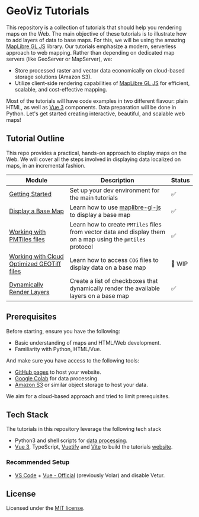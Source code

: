 # GeoViz Tutorials
This repository is a collection of tutorials that should help you rendering maps on the Web. The main objective of these tutorials is to illustrate how to add layers of data to base maps. For this, we will be using the amazing [MapLibre GL JS](https://github.com/maplibre/maplibre-gl-js) library.
Our tutorials emphasize a modern, serverless approach to web mapping. Rather than depending on dedicated map servers (like GeoServer or MapServer), we:
- Store processed raster and vector data economically on cloud-based storage solutions (Amazon S3).
- Utilize client-side rendering capabilities of [MapLibre GL JS](https://github.com/maplibre/maplibre-gl-js) for efficient, scalable, and cost-effective mapping.

Most of the tutorials will have code examples in two different flavour: plain HTML, as well as [Vue 3](https://vuejs.org) components. Data preparation will be done in Python. Let's get started creating interactive, beautiful, and scalable web maps!

## Tutorial Outline
This repo provides a practical, hands-on approach to display maps on the Web. We will cover all the steps involved in displaying data localized on maps, in an incremental fashion. 

| Module | Description | Status |
|--------|-------------|--------|
| [Getting Started](./0_getting-started) | Set up your dev environment for the main tutorials | ✅ | 
| [Display a Base Map](./1_simple-map) | Learn how to use [maplibre-gl-js](https://github.com/maplibre/maplibre-gl-js) to display a base map| ✅ |
| [Working with PMTiles files](./2_PMTiles-map) | Learn how to create `PMTiles` files from vector data and display them on a map using the `pmtiles` protocol | ✅ |
| [Working with Cloud Optimized GEOTiff files](./3_Cloud-Optimized-GeoTIFF) | Learn how to access `COG` files to display data on a base map | 🚧 WIP |
| [Dynamically Render Layers](./4_layer-list) | Create a list of checkboxes that dynamically render the available layers on a base map | ✅ | 

## Prerequisites
Before starting, ensure you have the following:
- Basic understanding of maps and HTML/Web development.
- Familiarity with Python, HTML/Vue.
 
And make sure you have access to the following tools:
- [GitHub pages](https://pages.github.com) to host your website.
- [Google Colab](https://colab.google) for data processing.
- [Amazon S3](https://aws.amazon.com/s3/) or similar object storage to host your data.

We aim for a cloud-based approach and tried to limit prerequisites.

## Tech Stack
The tutorials in this repository leverage the following tech stack
- Python3 and shell scripts for [data processing](./dataprocessing).
-  [Vue 3](https://vuejs.org), TypeScript, [Vuetify](https://vuetifyjs.com/en/) and [Vite](https://vitejs.dev) to build the tutorials [website](./site).

### Recommended Setup

- [VS Code](https://code.visualstudio.com/) + [Vue - Official](https://marketplace.visualstudio.com/items?itemName=Vue.volar) (previously Volar) and disable Vetur.

## License
Licensed under the [MIT license](LICENSE).
